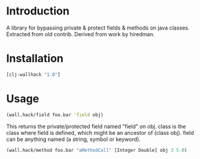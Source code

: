 Introduction
============
A library for bypassing private & protect fields & methods on java classes. Extracted from old contrib. Derived from work by hiredman.


Installation
============
```clojure
[clj-wallhack "1.0"]
```

Usage
=====
```clojure
(wall.hack/field foo.bar 'field obj)
```
This returns the private/protected field named "field" on obj. class is the class where field is defined, which might be an ancestor of (class obj). field can be anything named (a string, symbol or keyword).

```clojure
(wall.hack/method foo.bar "aMethodCall" [Integer Double] obj 3 5.0)
```

